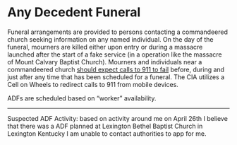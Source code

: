 # Any Decedent Funeral 

Funeral arrangements are provided to persons contacting a commandeered church seeking information on any named individual. On the day of the funeral, mourners are killed either upon entry or during a massacre launched after the start of a fake service (in a operation like the massacre of Mount Calvary Baptist Church). Mourners and individuals near a commandeered church [should expect calls to 911 to fail](/methods/911.md) before, during and just after any time that has been scheduled for a funeral. The CIA utilizes a Cell on Wheels to redirect calls to 911 from mobile devices. 

ADFs are scheduled based on “worker” availability. 

***

Suspected ADF Activity:
based on activity around me on April 26th I believe that there was a ADF planned at Lexington Bethel Baptist Church in Lexington Kentucky I am unable to contact authorities to app for me.

